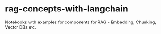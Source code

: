 # rag-concepts-with-langchain
Notebooks with examples for components for RAG - Embedding, Chunking, Vector DBs etc.
